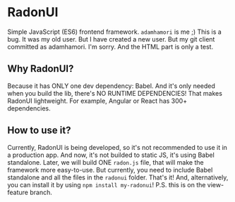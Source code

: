 # RadonUI
Simple JavaScript (ES6) frontend framework.
`adamhamori` is me ;) This is a bug.
It was my old user. But I have created a new user.
But my git client committed as adamhamori. I'm sorry.
And the HTML part is only a test.
## Why RadonUI?
Because it has ONLY one dev dependency: Babel. And it's only needed when you
build the lib, there's NO RUNTIME DEPENDENCIES!
That makes RadonUI lightweight.
For example, Angular or React has 300+ dependencies.
## How to use it?
Currently, RadonUI is being developed, so it's not recommended
to use it in a production app. And now, it's not builded to static JS,
it's using Babel standalone. Later, we will build ONE `radon.js` file,
that will make the framework more easy-to-use.
But currently, you need to include Babel standalone and all the files
in the `radonui` folder. That's it!
And, alternatively, you can install it by using `npm install my-radonui`!
P.S. this is on the view-feature branch.
